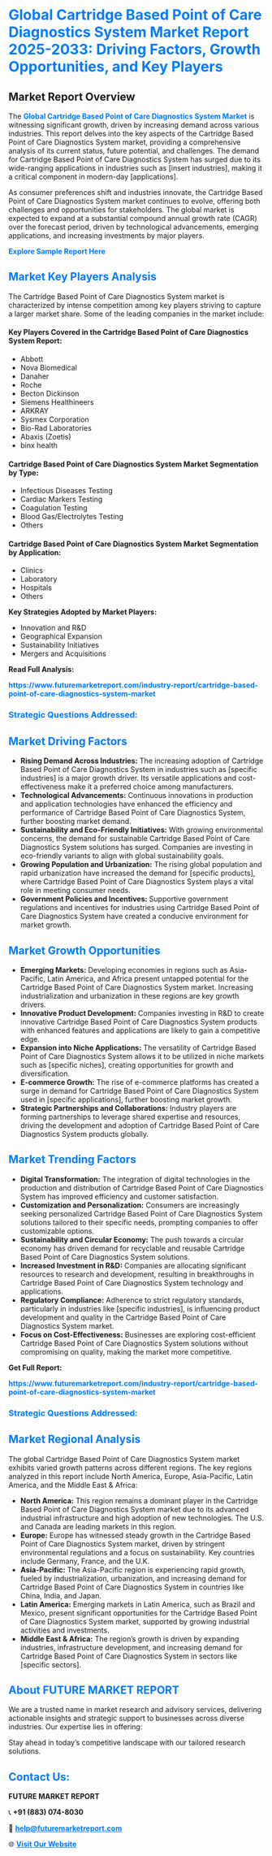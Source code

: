 <h1 style="color: #007BFF;">Global Cartridge Based Point of Care Diagnostics System Market Report 2025-2033: Driving Factors, Growth Opportunities, and Key Players</h1>

<section id="overview">
<h2>Market Report Overview</h2>
<p>The <a href="https://www.futuremarketreport.com/industry-report/cartridge-based-point-of-care-diagnostics-system-market" style="color: #007BFF; text-decoration: none;"><strong>Global Cartridge Based Point of Care Diagnostics System Market</strong></a> is witnessing significant growth, driven by increasing demand across various industries. This report delves into the key aspects of the Cartridge Based Point of Care Diagnostics System market, providing a comprehensive analysis of its current status, future potential, and challenges. The demand for Cartridge Based Point of Care Diagnostics System has surged due to its wide-ranging applications in industries such as [insert industries], making it a critical component in modern-day [applications].</p>
<p>As consumer preferences shift and industries innovate, the Cartridge Based Point of Care Diagnostics System market continues to evolve, offering both challenges and opportunities for stakeholders. The global market is expected to expand at a substantial compound annual growth rate (CAGR) over the forecast period, driven by technological advancements, emerging applications, and increasing investments by major players.</p>
</section>

<section id="overview">
<p><a href="https://www.futuremarketreport.com/request-sample/reportId=77646" style="color: #007BFF; text-decoration: none;"><strong>Explore Sample Report Here</strong></a></p>
</section>

<section id="key-players">
<h2 style="color: #007BFF;">Market Key Players Analysis</h2>
<p>The Cartridge Based Point of Care Diagnostics System market is characterized by intense competition among key players striving to capture a larger market share. Some of the leading companies in the market include:</p>
<h4>Key Players Covered in the Cartridge Based Point of Care Diagnostics System Report:</h4>
<ul><li>Abbott</li><li>Nova Biomedical</li><li>Danaher</li><li>Roche</li><li>Becton Dickinson</li><li>Siemens Healthineers</li><li>ARKRAY</li><li>Sysmex Corporation</li><li>Bio-Rad Laboratories</li><li>Abaxis (Zoetis)</li><li>binx health</li></ul>
<h4>Cartridge Based Point of Care Diagnostics System Market Segmentation by Type:</h4>
<ul><li>Infectious Diseases Testing</li><li>Cardiac Markers Testing</li><li>Coagulation Testing</li><li>Blood Gas/Electrolytes Testing</li><li>Others</li></ul>

<h4>Cartridge Based Point of Care Diagnostics System Market Segmentation by Application:</h4>
<ul><li>Clinics</li><li>Laboratory</li><li>Hospitals</li><li>Others</li></ul>
<p><strong>Key Strategies Adopted by Market Players:</strong></p>
<ul>
<li>Innovation and R&D</li>
<li>Geographical Expansion</li>
<li>Sustainability Initiatives</li>
<li>Mergers and Acquisitions</li>
</ul>
</section>

<section>
<p><strong>Read Full Analysis: </strong></p><a href="https://www.futuremarketreport.com/industry-report/cartridge-based-point-of-care-diagnostics-system-market" style="color: #007BFF; text-decoration: none;"><strong>https://www.futuremarketreport.com/industry-report/cartridge-based-point-of-care-diagnostics-system-market</strong></a>
<h3 style="color: #007BFF;">Strategic Questions Addressed:</h3>
</section>

<section id="driving-factors">
<h2 style="color: #007BFF;">Market Driving Factors</h2>
<ul>
<li><strong>Rising Demand Across Industries:</strong> The increasing adoption of Cartridge Based Point of Care Diagnostics System in industries such as [specific industries] is a major growth driver. Its versatile applications and cost-effectiveness make it a preferred choice among manufacturers.</li>
<li><strong>Technological Advancements:</strong> Continuous innovations in production and application technologies have enhanced the efficiency and performance of Cartridge Based Point of Care Diagnostics System, further boosting market demand.</li>
<li><strong>Sustainability and Eco-Friendly Initiatives:</strong> With growing environmental concerns, the demand for sustainable Cartridge Based Point of Care Diagnostics System solutions has surged. Companies are investing in eco-friendly variants to align with global sustainability goals.</li>
<li><strong>Growing Population and Urbanization:</strong> The rising global population and rapid urbanization have increased the demand for [specific products], where Cartridge Based Point of Care Diagnostics System plays a vital role in meeting consumer needs.</li>
<li><strong>Government Policies and Incentives:</strong> Supportive government regulations and incentives for industries using Cartridge Based Point of Care Diagnostics System have created a conducive environment for market growth.</li>
</ul>
</section>

<section id="growth-opportunities">
<h2 style="color: #007BFF;">Market Growth Opportunities</h2>
<ul>
<li><strong>Emerging Markets:</strong> Developing economies in regions such as Asia-Pacific, Latin America, and Africa present untapped potential for the Cartridge Based Point of Care Diagnostics System market. Increasing industrialization and urbanization in these regions are key growth drivers.</li>
<li><strong>Innovative Product Development:</strong> Companies investing in R&D to create innovative Cartridge Based Point of Care Diagnostics System products with enhanced features and applications are likely to gain a competitive edge.</li>
<li><strong>Expansion into Niche Applications:</strong> The versatility of Cartridge Based Point of Care Diagnostics System allows it to be utilized in niche markets such as [specific niches], creating opportunities for growth and diversification.</li>
<li><strong>E-commerce Growth:</strong> The rise of e-commerce platforms has created a surge in demand for Cartridge Based Point of Care Diagnostics System used in [specific applications], further boosting market growth.</li>
<li><strong>Strategic Partnerships and Collaborations:</strong> Industry players are forming partnerships to leverage shared expertise and resources, driving the development and adoption of Cartridge Based Point of Care Diagnostics System products globally.</li>
</ul>
</section>

<section id="trending-factors">
<h2 style="color: #007BFF;">Market Trending Factors</h2>
<ul>
<li><strong>Digital Transformation:</strong> The integration of digital technologies in the production and distribution of Cartridge Based Point of Care Diagnostics System has improved efficiency and customer satisfaction.</li>
<li><strong>Customization and Personalization:</strong> Consumers are increasingly seeking personalized Cartridge Based Point of Care Diagnostics System solutions tailored to their specific needs, prompting companies to offer customizable options.</li>
<li><strong>Sustainability and Circular Economy:</strong> The push towards a circular economy has driven demand for recyclable and reusable Cartridge Based Point of Care Diagnostics System solutions.</li>
<li><strong>Increased Investment in R&D:</strong> Companies are allocating significant resources to research and development, resulting in breakthroughs in Cartridge Based Point of Care Diagnostics System technology and applications.</li>
<li><strong>Regulatory Compliance:</strong> Adherence to strict regulatory standards, particularly in industries like [specific industries], is influencing product development and quality in the Cartridge Based Point of Care Diagnostics System market.</li>
<li><strong>Focus on Cost-Effectiveness:</strong> Businesses are exploring cost-efficient Cartridge Based Point of Care Diagnostics System solutions without compromising on quality, making the market more competitive.</li>
</ul>
</section>

<section>
<p><strong>Get Full Report: </strong></p><a href="https://www.futuremarketreport.com/industry-report/cartridge-based-point-of-care-diagnostics-system-market" style="color: #007BFF; text-decoration: none;"><strong>https://www.futuremarketreport.com/industry-report/cartridge-based-point-of-care-diagnostics-system-market</strong></a>
<h3 style="color: #007BFF;">Strategic Questions Addressed:</h3>
</section>


<section id="regional-analysis">
<h2 style="color: #007BFF;">Market Regional Analysis</h2>
<p>The global Cartridge Based Point of Care Diagnostics System market exhibits varied growth patterns across different regions. The key regions analyzed in this report include North America, Europe, Asia-Pacific, Latin America, and the Middle East & Africa:</p>
<ul>
<li><strong>North America:</strong> This region remains a dominant player in the Cartridge Based Point of Care Diagnostics System market due to its advanced industrial infrastructure and high adoption of new technologies. The U.S. and Canada are leading markets in this region.</li>
<li><strong>Europe:</strong> Europe has witnessed steady growth in the Cartridge Based Point of Care Diagnostics System market, driven by stringent environmental regulations and a focus on sustainability. Key countries include Germany, France, and the U.K.</li>
<li><strong>Asia-Pacific:</strong> The Asia-Pacific region is experiencing rapid growth, fueled by industrialization, urbanization, and increasing demand for Cartridge Based Point of Care Diagnostics System in countries like China, India, and Japan.</li>
<li><strong>Latin America:</strong> Emerging markets in Latin America, such as Brazil and Mexico, present significant opportunities for the Cartridge Based Point of Care Diagnostics System market, supported by growing industrial activities and investments.</li>
<li><strong>Middle East & Africa:</strong> The region’s growth is driven by expanding industries, infrastructure development, and increasing demand for Cartridge Based Point of Care Diagnostics System in sectors like [specific sectors].</li>
</ul>
</section>

<footer>
<h2 style="color: #007BFF;">About FUTURE MARKET REPORT</h2>
<p>We are a trusted name in market research and advisory services, delivering actionable insights and strategic support to businesses across diverse industries. Our expertise lies in offering:</p>

<p>Stay ahead in today’s competitive landscape with our tailored research solutions.</p>

<h2 style="color: #007BFF;">Contact Us:</h2>
<p><strong>FUTURE MARKET REPORT</strong></p>
<p>📞 <strong>+91 (883) 074-8030</strong></p>
<p>📧 <strong><a href="mailto:help@futuremarketreport.com" style="color: #007BFF;">help@futuremarketreport.com</a></strong></p>
<p>🌐 <strong><a href="https://www.futuremarketreport.com/" style="color: #007BFF;">Visit Our Website</a></strong></p>
</footer>